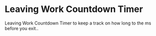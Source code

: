 Leaving Work Countdown Timer
============================

Leaving Work Countdown Timer to keep a track on how long to the ms before you exit..
